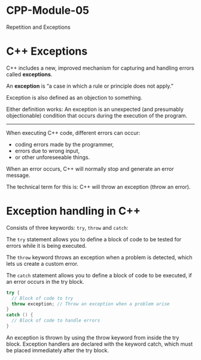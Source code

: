 # CPP-Module-05
Repetition and Exceptions

# C++ Exceptions

C++ includes a new, improved mechanism for capturing and handling errors called **exceptions**.

An **exception** is “a case in which a rule or principle does not apply.” 

Exception is also defined as an objection to something. 

Either definition works: An exception is an unexpected (and presumably objectionable) condition that occurs during the execution of the program.

<hr>

When executing C++ code, different errors can occur: 

- coding errors made by the programmer, 
- errors due to wrong input,
- or other unforeseeable things.

When an error occurs, C++ will normally stop and generate an error message. 

The technical term for this is: C++ will throw an exception (throw an error).

# Exception handling in C++ 

Consists of three keywords: ```try```, ```throw``` and ```catch```:

The ```try``` statement allows you to define a block of code to be tested for errors while it is being executed.

The ```throw``` keyword throws an exception when a problem is detected, which lets us create a custom error.

The ```catch``` statement allows you to define a block of code to be executed, if an error occurs in the try block.

```cpp
try {
  // Block of code to try
  throw exception; // Throw an exception when a problem arise
}
catch () {
  // Block of code to handle errors
} 
```
An exception is thrown by using the throw keyword from inside the try block. Exception handlers are declared with the keyword catch, which must be placed immediately after the try block.
